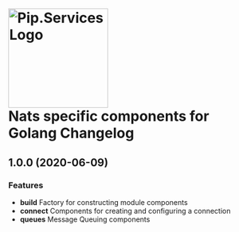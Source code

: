 # <img src="https://uploads-ssl.webflow.com/5ea5d3315186cf5ec60c3ee4/5edf1c94ce4c859f2b188094_logo.svg" alt="Pip.Services Logo" width="200"> <br/> Nats specific components for Golang Changelog

## <a name="1.0.0"></a> 1.0.0 (2020-06-09)

### Features
* **build** Factory for constructing module components
* **connect** Components for creating and configuring a connection
* **queues** Message Queuing components